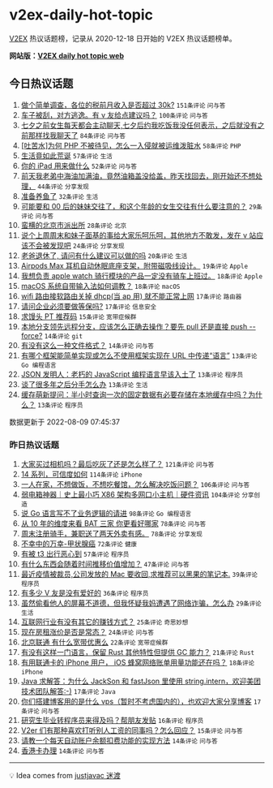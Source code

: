# v2ex-daily-hot-topic

[V2EX](https://www.v2ex.com/) 热议话题榜，记录从 2020-12-18 日开始的 V2EX 热议话题榜单。

**网站版：[V2EX daily hot topic web](https://boojack.github.io/v2ex-daily-hot-topic-web/)**

## 今日热议话题

<!-- TODAY BEGIN -->

1. [做个简单调查，各位的税前月收入是否超过 30k?](https://www.v2ex.com/t/871643) `151条评论` `问与答`
1. [车子被刮，对方逃逸。有 v 友给点建议吗？](https://www.v2ex.com/t/871583) `100条评论` `问与答`
1. [七夕之前女生每天都会主动聊天,七夕后约我吃饭我没任何表示，之后就没有之前那样找我聊天了](https://www.v2ex.com/t/871620) `84条评论` `问与答`
1. [[吐苦水]为何 PHP 不被待见，怎么一入侵就被运维泼脏水](https://www.v2ex.com/t/871584) `58条评论` `PHP`
1. [生活竟如此荒诞](https://www.v2ex.com/t/871576) `57条评论` `生活`
1. [你的 iPad 用来做什么](https://www.v2ex.com/t/871654) `52条评论` `问与答`
1. [前天我老弟中海油加满油，竟然油箱盖没给盖，昨天找回去，刚开始还不想处理，](https://www.v2ex.com/t/871568) `44条评论` `分享发现`
1. [准备养鱼了](https://www.v2ex.com/t/871647) `32条评论` `生活`
1. [可能要和 00 后的妹妹交往了，和这个年龄的女生交往有什么要注意的？](https://www.v2ex.com/t/871651) `29条评论` `问与答`
1. [蛮横的北京市派出所](https://www.v2ex.com/t/871632) `28条评论` `北京`
1. [说个上周周末和妹子面基的事给大家乐呵乐呵，其他地方不敢发，发在 v 站应该不会被发现吧](https://www.v2ex.com/t/871600) `24条评论` `分享发现`
1. [老爸退休了, 请问有什么建议可以做的吗](https://www.v2ex.com/t/871599) `20条评论` `生活`
1. [Airpods Max 耳机自动休眠底座支架，附带磁吸线设计。](https://www.v2ex.com/t/871657) `19条评论` `Apple`
1. [我想负责 apple watch 骑行模块的产品一定没有骑车上班过。](https://www.v2ex.com/t/871590) `18条评论` `Apple`
1. [macOS 系统自带输入法如何调教？](https://www.v2ex.com/t/871570) `18条评论` `macOS`
1. [wifi 路由接软路由关掉 dhcp(当 ap 用) 就不能正常上网](https://www.v2ex.com/t/871608) `17条评论` `路由器`
1. [请问企业必须要做等保吗?](https://www.v2ex.com/t/871577) `17条评论` `信息安全`
1. [求馒头 PT 推荐码](https://www.v2ex.com/t/871665) `15条评论` `宽带症候群`
1. [本地分支领先远程分支，应该怎么正确去操作？要先 pull 还是直接 push --force?](https://www.v2ex.com/t/871607) `14条评论` `git`
1. [有没有这么一种文件格式？](https://www.v2ex.com/t/871604) `14条评论` `问与答`
1. [有哪个框架能简单实现或怎么不使用框架实现在 URL 中传递“语言”](https://www.v2ex.com/t/871662) `13条评论` `Go 编程语言`
1. [JSON 发明人：老朽的 JavaScript 编程语言早该入土了](https://www.v2ex.com/t/871619) `13条评论` `程序员`
1. [谈了很多年之后分手怎么办](https://www.v2ex.com/t/871612) `13条评论` `生活`
1. [缓存萌新提问：半小时查询一次的固定数据有必要存储在本地缓存中吗？为什么？](https://www.v2ex.com/t/871611) `13条评论` `程序员`

数据更新于 2022-08-09 07:45:37

<!-- TODAY END -->

### 昨日热议话题

<!-- YESTERDAY BEGIN -->

1. [大家买过相机吗？最后吃灰了还是怎么样了？](https://www.v2ex.com/t/871366) `121条评论` `问与答`
1. [14 系列，可信度如何](https://www.v2ex.com/t/871325) `114条评论` `iPhone`
1. [一人在家，不想做饭，不想吃餐馆，怎么解决吃饭问题？](https://www.v2ex.com/t/871338) `106条评论` `问与答`
1. [弱电箱神器｜史上最小巧 X86 架构多网口小主机｜硬件资讯](https://www.v2ex.com/t/871348) `104条评论` `分享创造`
1. [说 Go 语言写不了业务逻辑的请进](https://www.v2ex.com/t/871389) `98条评论` `Go 编程语言`
1. [从 10 年的维度来看 BAT 三家 你更看好哪家](https://www.v2ex.com/t/871466) `78条评论` `问与答`
1. [周末注册骑手，兼职送了两天外卖有感。](https://www.v2ex.com/t/871350) `78条评论` `分享发现`
1. [不幸中的万幸-甲状腺癌](https://www.v2ex.com/t/871412) `72条评论` `健康`
1. [有被 t3 出行恶心到](https://www.v2ex.com/t/871388) `57条评论` `程序员`
1. [有什么东西会随着时间推移价值增加？](https://www.v2ex.com/t/871343) `47条评论` `问与答`
1. [最近疫情被裁员,公司发放的 Mac 要收回,求推荐可以黑果的笔记本.](https://www.v2ex.com/t/871457) `39条评论` `程序员`
1. [有多少 V 友是没有爱好的](https://www.v2ex.com/t/871480) `36条评论` `程序员`
1. [虽然偷看他人的屏幕不道德，但我怀疑我妈遭遇了网络诈骗，怎么办](https://www.v2ex.com/t/871337) `29条评论` `生活`
1. [互联网行业有没有其它的赚钱方式？](https://www.v2ex.com/t/871398) `25条评论` `奇思妙想`
1. [现在房租涨价是否是常态？](https://www.v2ex.com/t/871483) `24条评论` `问与答`
1. [北京联通 有什么宽带优惠么](https://www.v2ex.com/t/871357) `22条评论` `宽带症候群`
1. [有没有这样一门语言，保留 Rust 其他特性但提供 GC 能力？](https://www.v2ex.com/t/871478) `21条评论` `Rust`
1. [有用联通卡的 iPhone 用户， iOS 蜂窝网络账单用量功能还在吗？](https://www.v2ex.com/t/871369) `18条评论` `iPhone`
1. [Java 求解答：为什么 JackSon 和 fastJson 里使用 string.intern，欢迎美团技术团队解答:-)](https://www.v2ex.com/t/871521) `17条评论` `Java`
1. [你们搭建博客用的是什么 vps（暂时不考虑国内的），也欢迎大家分享博客](https://www.v2ex.com/t/871514) `17条评论` `问与答`
1. [研究生毕业转程序员来得及吗？帮朋友发贴](https://www.v2ex.com/t/871528) `16条评论` `程序员`
1. [V2er 们有那种喜欢打听别人工资的同事吗？怎么回应？](https://www.v2ex.com/t/871440) `15条评论` `问与答`
1. [请教一个每天自动账户余额扣费功能的实现方法](https://www.v2ex.com/t/871404) `14条评论` `问与答`
1. [香港卡办理](https://www.v2ex.com/t/871381) `14条评论` `问与答`

<!-- YESTERDAY END -->

---

💡 Idea comes from [justjavac 迷渡](https://github.com/justjavac/)
